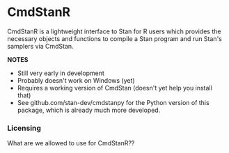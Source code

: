 # CmdStanR

<!-- badges: start -->
<!-- badges: end -->

CmdStanR is a lightweight interface to Stan for R users which
provides the necessary objects and functions to compile a Stan program
and run Stan's samplers via CmdStan. 

**NOTES**

* Still very early in development
* Probably doesn't work on Windows (yet)
* Requires a working version of CmdStan (doesn't yet help you install that) 
* See github.com/stan-dev/cmdstanpy for the Python version of this package, 
  which is already much more developed.


### Licensing

What are we allowed to use for CmdStanR??

